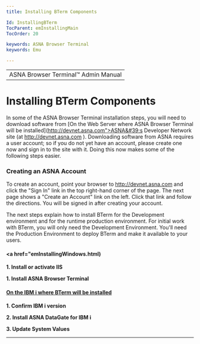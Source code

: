 ```yaml
---
title: Installing BTerm Components

Id: InstallingBTerm
TocParent: emInstallingMain
TocOrder: 20

keywords: ASNA Browser Terminal
keywords: Emu

---
```


<table>
                <tr>
                    <td>
                        <span class="OH_MultiViewContainerPanelDhtmlTable">
                            ASNA Browser Terminal&#8482; Admin Manual
                        </span>
                    </td>
                </tr>
</table>

# Installing BTerm Components
In some of the ASNA Browser Terminal installation steps, you will need to download software from [On the Web Server where ASNA Browser Terminal will be installed](http://devnet.asna.com">ASNA&#39;s Developer Network</a> site (at <a href="http://devnet.asna.com"> http://devnet.asna.com </a>). Downloading software from ASNA requires a user account; so if you do not yet have an account, please create one now and sign in to the site with it. Doing this now makes some of the following steps easier. 

### Creating an ASNA Account
To create an account, point your browser to <a href="http://devnet.asna.com">http://devnet.asna.com</a> and click the "Sign In" link in the top right-hand corner of the page. The next page shows a "Create an Account" link on the left. Click that link and follow the directions. You will be signed in after creating your account. 

The next steps explain how to install BTerm for the Development environment and for the runtime production environment. For initial work with BTerm, you will only need the Development Environment. You&#39;ll need the Production Environment to deploy BTerm and make it available to your users. 

####  <a href="emInstallingWindows.html) 
**1. Install or activate IIS** 

**1. Install ASNA Browser Terminal** 

#### [ **On the IBM i where BTerm will be installed** ](emInstallingIBMi.html)
**1. Confirm IBM i version** <br />

**2. Install ASNA DataGate for IBM i** 

**3. Update System Values** 

---

